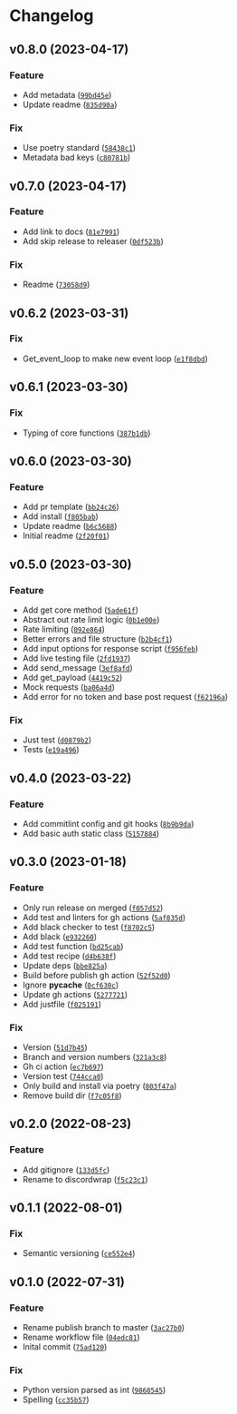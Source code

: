 # Changelog

<!--next-version-placeholder-->

## v0.8.0 (2023-04-17)
### Feature
* Add metadata ([`99bd45e`](https://github.com/Brunus-Labs/discordwrap/commit/99bd45e1d3c919c1e6add4aeedbd5b4e34cde724))
* Update readme ([`835d90a`](https://github.com/Brunus-Labs/discordwrap/commit/835d90a99aed1e1e9e8fa8af62a3ae5c1073a5e6))

### Fix
* Use poetry standard ([`58438c1`](https://github.com/Brunus-Labs/discordwrap/commit/58438c1c1b172b31585a57d2939e49f4945eb5a0))
* Metadata bad keys ([`c80781b`](https://github.com/Brunus-Labs/discordwrap/commit/c80781b002845892851874d8cbf10ca51a62d6ae))

## v0.7.0 (2023-04-17)
### Feature
* Add link to docs ([`81e7991`](https://github.com/Brunus-Labs/discordwrap/commit/81e7991bd0e593eb567fcb4c6c5834800b8d585d))
* Add skip release to releaser ([`0df523b`](https://github.com/Brunus-Labs/discordwrap/commit/0df523b3e681faaf7c78a2f87201a4311f1f4e51))

### Fix
* Readme ([`73058d9`](https://github.com/Brunus-Labs/discordwrap/commit/73058d9c5ce54d5bb729206c39a5396c6ba7dd22))

## v0.6.2 (2023-03-31)
### Fix
* Get_event_loop to make new event loop ([`e1f8dbd`](https://github.com/Brunus-Labs/discordwrap/commit/e1f8dbd278bb081f6fc5feb5cb411962d0adc749))

## v0.6.1 (2023-03-30)
### Fix
* Typing of core functions ([`387b1db`](https://github.com/Brunus-Labs/discordwrap/commit/387b1db8618461add768fc0fb0f9fa29ad6dd44e))

## v0.6.0 (2023-03-30)
### Feature
* Add pr template ([`bb24c26`](https://github.com/Brunus-Labs/discordwrap/commit/bb24c2645254cbe29f83f7e3c9d2bff826400410))
* Add install ([`f805bab`](https://github.com/Brunus-Labs/discordwrap/commit/f805babb3da9cc905ee3cbf3661c22865126383d))
* Update readme ([`b6c5688`](https://github.com/Brunus-Labs/discordwrap/commit/b6c5688251c5a4f0aa197326e491654277c55cfc))
* Initial readme ([`2f20f01`](https://github.com/Brunus-Labs/discordwrap/commit/2f20f016cc34dc8a28c707b869d6569fa9de4ed3))

## v0.5.0 (2023-03-30)
### Feature
* Add get core method ([`5ade61f`](https://github.com/Brunus-Labs/discordwrap/commit/5ade61f2921e9b43476c7d32084b358b4ebca827))
* Abstract out rate limit logic ([`0b1e00e`](https://github.com/Brunus-Labs/discordwrap/commit/0b1e00e2298b8aa2bdb04042a2588425d4beb099))
* Rate limiting ([`092e864`](https://github.com/Brunus-Labs/discordwrap/commit/092e864e7182a0e34b5e6188f0535916f7c1ce1d))
* Better errors and file structure ([`b2b4cf1`](https://github.com/Brunus-Labs/discordwrap/commit/b2b4cf1ce3ab13b93382f02dc4178ef1f62e2ded))
* Add input options for response script ([`f956feb`](https://github.com/Brunus-Labs/discordwrap/commit/f956feb8b9c54118f83ee8c720727aca95fbbccc))
* Add live testing file ([`2fd1937`](https://github.com/Brunus-Labs/discordwrap/commit/2fd19370087437a7d4155d90005a5e476a06b31b))
* Add send_message ([`3ef8afd`](https://github.com/Brunus-Labs/discordwrap/commit/3ef8afd6678e1e21440217aa39c3daf6e23c7c25))
* Add get_payload ([`4419c52`](https://github.com/Brunus-Labs/discordwrap/commit/4419c525c8fd63304f886a319cbb00b3920780f7))
* Mock requests ([`ba06a4d`](https://github.com/Brunus-Labs/discordwrap/commit/ba06a4d43c1d907ff1f2cfdd767fd8213aa7abcc))
* Add error for no token and base post request ([`f62196a`](https://github.com/Brunus-Labs/discordwrap/commit/f62196ae187a030e958dba2670de568ed8d304de))

### Fix
* Just test ([`d0879b2`](https://github.com/Brunus-Labs/discordwrap/commit/d0879b2b1c7bf729694f6faf53a0c3589137c12e))
* Tests ([`e19a496`](https://github.com/Brunus-Labs/discordwrap/commit/e19a496745dd1a54ecc7f7aa28c71164aaeb135d))

## v0.4.0 (2023-03-22)
### Feature
* Add commitlint config and git hooks ([`8b9b9da`](https://github.com/Brunus-Labs/discordwrap/commit/8b9b9da7a590e9f006de0282c131443b52b267b5))
* Add basic auth static class ([`5157884`](https://github.com/Brunus-Labs/discordwrap/commit/5157884cd22f99d3133242d634593ebd45fba60b))

## v0.3.0 (2023-01-18)
### Feature
* Only run release on merged ([`f057d52`](https://github.com/Brunus-Labs/discordwrap/commit/f057d52bc843a6fced7c236d01d3b5524dc02de3))
* Add test and linters for gh actions ([`5af835d`](https://github.com/Brunus-Labs/discordwrap/commit/5af835d4209450c37f35df061cfb9aa0d1081cad))
* Add black checker to test ([`f8702c5`](https://github.com/Brunus-Labs/discordwrap/commit/f8702c58ef291b1a7fdab9fc70e3b88509e5a1ac))
* Add black ([`e932260`](https://github.com/Brunus-Labs/discordwrap/commit/e932260a87661841e428074c9368bf99c193665c))
* Add test function ([`bd25cab`](https://github.com/Brunus-Labs/discordwrap/commit/bd25cabf010cce2cec1fdcde4661fd70cf681a90))
* Add test recipe ([`d4b638f`](https://github.com/Brunus-Labs/discordwrap/commit/d4b638fd98057c8204a574a7479a7120a4a25da6))
* Update deps ([`bbe825a`](https://github.com/Brunus-Labs/discordwrap/commit/bbe825ade9090c7b6636b54347732da0e5dccf25))
* Build before publish gh action ([`52f52d0`](https://github.com/Brunus-Labs/discordwrap/commit/52f52d0d1927e5101685d5c25f7d20133b918e1a))
* Ignore __pycache__ ([`0cf630c`](https://github.com/Brunus-Labs/discordwrap/commit/0cf630c051bcadb8dedb9120e4a4fc21139d6bc7))
* Update gh actions ([`5277721`](https://github.com/Brunus-Labs/discordwrap/commit/52777217476a09d649658f385054ef126adf245d))
* Add justfile ([`f025191`](https://github.com/Brunus-Labs/discordwrap/commit/f0251913cfbcab8407f92d879b0142d5a317a40a))

### Fix
* Version ([`51d7b45`](https://github.com/Brunus-Labs/discordwrap/commit/51d7b4574bee56d47f3653a939aa03f997dfe317))
* Branch and version numbers ([`321a3c8`](https://github.com/Brunus-Labs/discordwrap/commit/321a3c8b6980b7dc40f895ed18f9807126f361a8))
* Gh ci action ([`ec7b697`](https://github.com/Brunus-Labs/discordwrap/commit/ec7b697f68c8ff952c3c8ee1b008d238267de54a))
* Version test ([`744cca0`](https://github.com/Brunus-Labs/discordwrap/commit/744cca09083506c3d61d6c52baf9994e2e2b76c7))
* Only build and install via poetry ([`803f47a`](https://github.com/Brunus-Labs/discordwrap/commit/803f47a7412f4a0afb240b2686abff287cb32370))
* Remove build dir ([`f7c05f8`](https://github.com/Brunus-Labs/discordwrap/commit/f7c05f8a2b6c01cc64689abb61a68a64b1f44a23))

## v0.2.0 (2022-08-23)
### Feature
* Add gitignore ([`133d5fc`](https://github.com/GentikSolm/discordwrap/commit/133d5fc056f63b7da32f98ab6be8ceb2e1f97900))
* Rename to discordwrap ([`f5c23c1`](https://github.com/GentikSolm/discordwrap/commit/f5c23c15a3c77f743b117c363b6ccd9f9a38e00e))

## v0.1.1 (2022-08-01)
### Fix
* Semantic versioning ([`ce552e4`](https://github.com/GentikSolm/discord-wrap/commit/ce552e4ec67a2bf36a413555686d691cf7555906))

## v0.1.0 (2022-07-31)
### Feature
* Rename publish branch to master ([`3ac27b0`](https://github.com/GentikSolm/discord-wrap/commit/3ac27b0721e8be5816d379774390aaedb5cf51b5))
* Rename workflow file ([`04edc81`](https://github.com/GentikSolm/discord-wrap/commit/04edc8153aa08921706e3b30cd68f91b11bdca04))
* Inital commit ([`75ad120`](https://github.com/GentikSolm/discord-wrap/commit/75ad12058eaa059b2f7bc11b0c5feacfd2cb8a99))

### Fix
* Python version parsed as int ([`9868545`](https://github.com/GentikSolm/discord-wrap/commit/986854591c1dcd23521b6ab8a56f74ca71015932))
* Spelling ([`cc35b57`](https://github.com/GentikSolm/discord-wrap/commit/cc35b5716d24cf368c4d4118b0d467efde9d8f7c))
